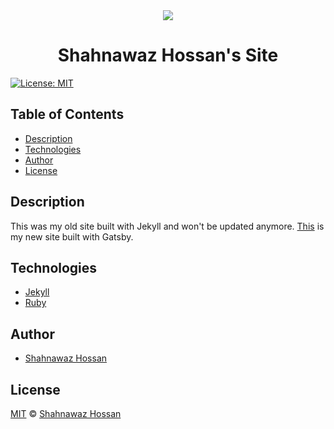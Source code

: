 <div align="center">
    <img src="https://img.icons8.com/flat_round/100/000000/edit-file.png">
    <h1>
      Shahnawaz Hossan's Site
    </h1>
</div>

[![License: MIT][license-badge]][license]

## Table of Contents
* [Description](#description)
* [Technologies](#technologies)
* [Author](#author)
* [License](#license)

## Description
This was my old site built with Jekyll and won't be updated anymore. [This][author] is my new site built with Gatsby.

## Technologies
- [Jekyll][jekyll]
- [Ruby][ruby]

## Author
* [Shahnawaz Hossan][author]

## License
[MIT][license] © [Shahnawaz Hossan][author]

<!-- Definitions -->
[jekyll]: https://jekyllrb.com/
[ruby]: https://www.ruby-lang.org/en/
[author]: https://pabonsec.github.io
[license]: LICENSE
[license-badge]: https://img.shields.io/badge/License-MIT-green
[license-url]: https://opensource.org/licenses/MIT
